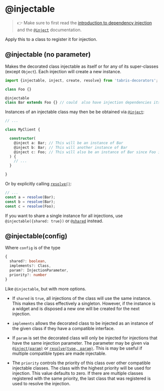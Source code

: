 ---
---
# @injectable

> :point_right: Make sure to first read the [introduction to dependency injection](./index.md) and the [`@inject`](./@inject.md) documentation.

Apply this to a class to register it for injection.

## @injectable (no parameter)

Makes the decorated class injectable as itself or for any of its super-classes (except `Object`). Each injection will create a new instance.

```ts
import {injectable, inject, create, resolve} from 'tabris-decorators';

class Foo {}

@injectable
class Bar extends Foo {} // could  also have injection dependencies itself
```

Instances of an injectable class may then be be obtained via [`@inject`](./@inject.md):

```ts
// ...

class MyClient {

  constructor(
    @inject a: Bar; // This will be an instance of Bar
    @inject b: Bar; // This will another instance of Bar
    @inject c: Foo; // This will also be an instance of Bar since Foo is not injectable
  ) {
    // ...
  }

}
```

Or by explicitly calling [`resolve()`](./Injector.md):

```ts
// ...
const a = resolve(Bar);
const b = resolve(Bar);
const c = resolve(Foo);
```

If you want to share a single instance for all injections, use `@injectable({shared: true})` or [`@shared`](./@shared.md) instead.

## @injectable(config)

Where `config` is of the type
```ts
{
  shared?: boolean,
  implements?: Class,
  param?: InjectionParameter,
  priority?: number
}
```

Like `@injectable`, but with more options.

* If `shared` is `true`, all injections of the class will use the same instance. This makes the class effectively a singleton. However, if the instance is a widget and is disposed a new one will be created for the next injection.

* `implements` allows the decorated class to be injected as an instance of the given class if they have a compatible interface.

* If `param` is set the decorated class will only be injected for injections that have the same injection parameter. The parameter may be given via [`@inject(param)`](./@inject.md) or [`resolve(type, param)`](./Injector.md). This is may be useful if multiple compatible types are made injectable.

* The `priority` controls the priority of this class over other compatible injectable classes. The class with the highest priority will be used for injection. This value defaults to zero. If there are multiple classes registered with the same priority, the last class that was registered is used to resolve the injection.
